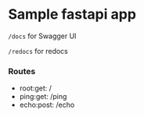 # Sample fastapi app

`/docs` for Swagger UI

`/redocs` for redocs

### Routes

- root:get: /
- ping:get: /ping
- echo:post: /echo

